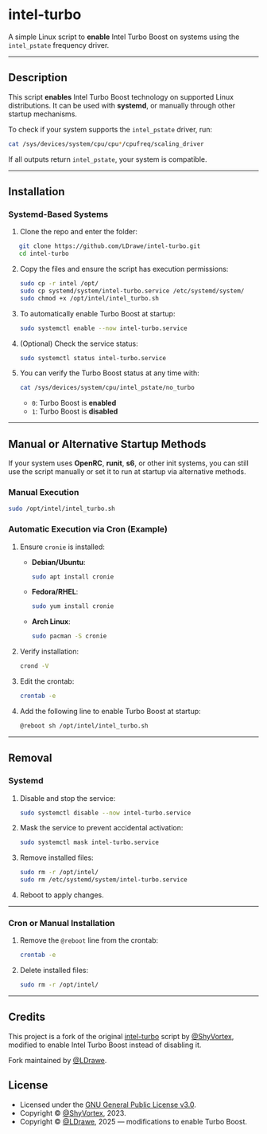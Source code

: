 # intel-turbo

A simple Linux script to **enable** Intel Turbo Boost on systems using the `intel_pstate` frequency driver.

---

## Description

This script **enables** Intel Turbo Boost technology on supported Linux distributions. It can be used with **systemd**, or manually through other startup mechanisms.

To check if your system supports the `intel_pstate` driver, run:

```bash
cat /sys/devices/system/cpu/cpu*/cpufreq/scaling_driver
```

If all outputs return `intel_pstate`, your system is compatible.

---

## Installation

### Systemd-Based Systems

1. Clone the repo and enter the folder:

```bash
   git clone https://github.com/LDrawe/intel-turbo.git
   cd intel-turbo
```

2. Copy the files and ensure the script has execution permissions:

   ```bash
   sudo cp -r intel /opt/
   sudo cp systemd/system/intel-turbo.service /etc/systemd/system/
   sudo chmod +x /opt/intel/intel_turbo.sh
   ```

4. To automatically enable Turbo Boost at startup:

   ```bash
   sudo systemctl enable --now intel-turbo.service
   ```

5. (Optional) Check the service status:

   ```bash
   sudo systemctl status intel-turbo.service
   ```

6. You can verify the Turbo Boost status at any time with:

   ```bash
   cat /sys/devices/system/cpu/intel_pstate/no_turbo
   ```

   * `0`: Turbo Boost is **enabled**
   * `1`: Turbo Boost is **disabled**

---

## Manual or Alternative Startup Methods

If your system uses **OpenRC**, **runit**, **s6**, or other init systems, you can still use the script manually or set it to run at startup via alternative methods.

### Manual Execution

```bash
sudo /opt/intel/intel_turbo.sh
```

### Automatic Execution via Cron (Example)

1. Ensure `cronie` is installed:

   * **Debian/Ubuntu**:

     ```bash
     sudo apt install cronie
     ```

   * **Fedora/RHEL**:

     ```bash
     sudo yum install cronie
     ```

   * **Arch Linux**:

     ```bash
     sudo pacman -S cronie
     ```

2. Verify installation:

   ```bash
   crond -V
   ```

3. Edit the crontab:

   ```bash
   crontab -e
   ```

4. Add the following line to enable Turbo Boost at startup:

   ```bash
   @reboot sh /opt/intel/intel_turbo.sh
   ```

---

## Removal

### Systemd

1. Disable and stop the service:

   ```bash
   sudo systemctl disable --now intel-turbo.service
   ```

2. Mask the service to prevent accidental activation:

   ```bash
   sudo systemctl mask intel-turbo.service
   ```

3. Remove installed files:

   ```bash
   sudo rm -r /opt/intel/
   sudo rm /etc/systemd/system/intel-turbo.service
   ```

4. Reboot to apply changes.

---

### Cron or Manual Installation

1. Remove the `@reboot` line from the crontab:

   ```bash
   crontab -e
   ```

2. Delete installed files:

   ```bash
   sudo rm -r /opt/intel/
   ```

---

## Credits

This project is a fork of the original [intel-turbo](https://github.com/ShyVortex/intel-turbo) script by [@ShyVortex](https://github.com/ShyVortex), modified to enable Intel Turbo Boost instead of disabling it.

Fork maintained by [@LDrawe](https://github.com/LDrawe).


## License

* Licensed under the [GNU General Public License v3.0](https://github.com/ShyVortex/intel-turbo/blob/main/LICENSE).
* Copyright © [@ShyVortex](https://github.com/ShyVortex), 2023.
* Copyright © [@LDrawe](https://github.com/LDrawe), 2025 — modifications to enable Turbo Boost.

